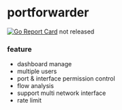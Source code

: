 # portforwarder
[![Go Report Card](https://goreportcard.com/badge/github.com/cloverzrg/port-forwarder)](https://goreportcard.com/report/github.com/cloverzrg/port-forwarder)
not released

### feature
- dashboard manage
- multiple users
- port & interface permission control
- flow analysis
- support multi network interface
- rate limit
